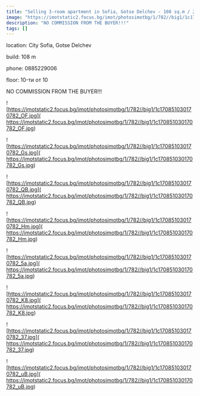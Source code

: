 ```yaml
---
title: "Selling 3-room apartment in Sofia, Gotse Delchev - 108 sq.m / 262000 EUR :: imot.bg Ad"
image: "https://imotstatic2.focus.bg/imot/photosimotbg/1/782//big1/1c170851030170782_tK.jpg"
description: "NO COMMISSION FROM THE BUYER!!!"
tags: []
---
```


location: City Sofia, Gotse Delchev

build: 108 m

phone: 0885229006

floor: 10-ти от 10

NO COMMISSION FROM THE BUYER!!!


![https://imotstatic2.focus.bg/imot/photosimotbg/1/782//big1/1c170851030170782_OF.jpg]( https://imotstatic2.focus.bg/imot/photosimotbg/1/782//big1/1c170851030170782_OF.jpg)


![https://imotstatic2.focus.bg/imot/photosimotbg/1/782//big1/1c170851030170782_Gs.jpg]( https://imotstatic2.focus.bg/imot/photosimotbg/1/782//big1/1c170851030170782_Gs.jpg)


![https://imotstatic2.focus.bg/imot/photosimotbg/1/782//big1/1c170851030170782_QB.jpg]( https://imotstatic2.focus.bg/imot/photosimotbg/1/782//big1/1c170851030170782_QB.jpg)


![https://imotstatic2.focus.bg/imot/photosimotbg/1/782//big1/1c170851030170782_Hm.jpg]( https://imotstatic2.focus.bg/imot/photosimotbg/1/782//big1/1c170851030170782_Hm.jpg)


![https://imotstatic2.focus.bg/imot/photosimotbg/1/782//big1/1c170851030170782_5a.jpg]( https://imotstatic2.focus.bg/imot/photosimotbg/1/782//big1/1c170851030170782_5a.jpg)


![https://imotstatic2.focus.bg/imot/photosimotbg/1/782//big1/1c170851030170782_K8.jpg]( https://imotstatic2.focus.bg/imot/photosimotbg/1/782//big1/1c170851030170782_K8.jpg)


![https://imotstatic2.focus.bg/imot/photosimotbg/1/782//big1/1c170851030170782_37.jpg]( https://imotstatic2.focus.bg/imot/photosimotbg/1/782//big1/1c170851030170782_37.jpg)


![https://imotstatic2.focus.bg/imot/photosimotbg/1/782//big1/1c170851030170782_uB.jpg]( https://imotstatic2.focus.bg/imot/photosimotbg/1/782//big1/1c170851030170782_uB.jpg)


